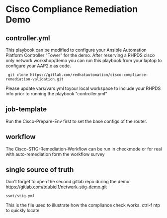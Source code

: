 # Cisco Compliance Remediation Demo

## controller.yml
This playbook can be modified to configure your Ansible Automation Platform Controller "Tower" for the demo. After reserving a RHPDS cisco only network workshop/demo you can run this playbook from your laptop to configure your AAP2.x as code.

~~~
 git clone https://gitlab.com/redhatautomation/cisco-compliance-remediation-validation.git
~~~
 Please update vars/vars.yml toyour local workspace to include your RHPDS info prior to running the playbook "controller.yml" 

## job-template
Run the Cisco-Prepare-Env first to set the base configs of the router.

## workflow
The Cisco-STIG-Remediation-Workflow can be run in checkmode or for real with auto-remediation form the workflow survey

## single source of truth 
Don't forget to open the second gitlab repo during the demo: https://gitlab.com/tdubiel1/network-stig-demo.git
~~~
ssot/stig.yml
~~~
This is the file used to illustrate how the compliance check works. ctrl-f ntp to quickly locate 


